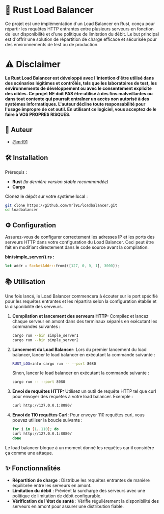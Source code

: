 # 🔄 Rust Load Balancer

Ce projet est une implémentation d'un Load Balancer en Rust, conçu pour répartir les requêtes HTTP entrantes entre plusieurs serveurs en fonction de leur disponibilité et d'une politique de limitation du débit. Le but principal est d'offrir une solution de répartition de charge efficace et sécurisée pour des environnements de test ou de production.

# ⚠️ Disclaimer

**Le Rust Load Balancer est développé avec l'intention d'être utilisé dans des scénarios légitimes et contrôlés, tels que les laboratoires de test, les environnements de développement ou avec le consentement explicite des cibles. Ce projet NE doit PAS être utilisé à des fins malveillantes ou dans tout contexte qui pourrait entraîner un accès non autorisé à des systèmes informatiques. L'auteur décline toute responsabilité pour l'usage impropre de cet outil. En utilisant ce logiciel, vous acceptez de le faire à VOS PROPRES RISQUES.**

## 👥 Auteur

- [@mrl91](https://github.com/mrl91)

## 🛠️ Installation

Prérequis :

- **Rust** *(la dernière version stable recommandée)*
- **Cargo**

Clonez le dépôt sur votre système local :

```sh
git clone https://github.com/mrl91/loadbalancer.git
cd loadbalancer
```

## ⚙️ Configuration

Assurez-vous de configurer correctement les adresses IP et les ports des serveurs HTTP dans votre configuration du Load Balancer. Ceci peut être fait en modifiant directement dans le code source avant la compilation.

**bin/simple_server().rs :**

```rust
let addr = SocketAddr::from(([127, 0, 0, 1], 3000));
```

## 📚 Utilisation

Une fois lancé, le Load Balancer commencera à écouter sur le port spécifié pour les requêtes entrantes et les répartira selon la configuration établie et la disponibilité des serveurs.

   1. **Compilation et lancement des serveurs HTTP:**
      Compilez et lancez chaque serveur en amont dans des terminaux séparés en exécutant les commandes suivantes :
      ```sh
      cargo run --bin simple_server1
      cargo run --bin simple_server2
      ```

   2. **Lancement du Load Balancer:**
      Lors du premier lancement du load balancer, lancer le load balancer en exécutant la commande suivante : 
      ```sh
      RUST_LOG=info cargo run -- --port 8080
      ```

      Sinon, lancer le load balancer en exécutant la commande suivante :
      ```sh
      cargo run -- --port 8080
      ```

   3. **Envoi de requêtes HTTP:**
      Utilisez un outil de requête HTTP tel que curl pour envoyer des requêtes à votre load balancer. Exemple :
      ```sh
      curl http://127.0.0.1:8080/
      ```

   4. **Envoi de 110 requêtes Curl:**
      Pour envoyer 110 requêtes curl, vous pouvez utiliser la boucle suivante :
      ```sh
      for i in {1..110}; do
      curl http://127.0.0.1:8080/
      done
      ```
   Le load balancer bloque à un moment donné les requêtes car il considère ça comme une attaque.

## ✨ Fonctionnalités

- **Répartition de charge** : Distribue les requêtes entrantes de manière équilibrée entre les serveurs en amont.
- **Limitation du débit** : Prévient la surcharge des serveurs avec une politique de limitation de débit configurable.
- **Vérification de l'état de santé** : Vérifie régulièrement la disponibilité des serveurs en amont pour assurer une distribution fiable.
 
